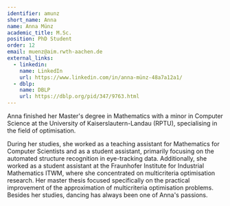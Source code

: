 ```yaml
---
identifier: amunz
short_name: Anna
name: Anna Münz
academic_title: M.Sc.
position: PhD Student
order: 12
email: muenz@aim.rwth-aachen.de
external_links:
  - linkedin:
    name: LinkedIn
    url: https://www.linkedin.com/in/anna-münz-48a7a12a1/
  - dblp:
    name: DBLP
    url: https://dblp.org/pid/347/9763.html 
---
```

<div class="faq">
  <p class="faq_question">Anna finished her Master's degree in Mathematics with a minor in Computer Science at the University of Kaiserslautern-Landau (RPTU), specialising in the field of optimisation.</p> 
  <div class="faq_answer">During her studies, she worked as a teaching assistant for Mathematics for Computer Scientists and as a student assistant, primarily focusing on the automated structure recognition in eye-tracking data. Additionally, she worked as a student assistant at the Fraunhofer Institute for Industrial Mathematics ITWM, where she concentrated on multicriteria optimisation research. Her master thesis focused specifically on the practical improvement of the approximation of multicriteria optimisation problems. Besides her studies, dancing has always been one of Anna's passions.
    </div>
</div>